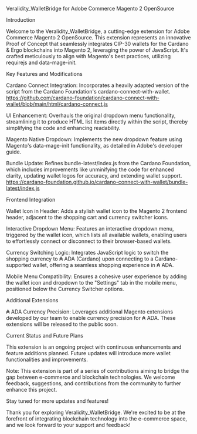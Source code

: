 Veralidity_WalletBridge for Adobe Commerce Magento 2 OpenSource


Introduction

Welcome to the Veralidity_WalletBridge, a cutting-edge extension for Adobe Commerce Magento 2 OpenSource. This extension represents an innovative Proof of Concept that seamlessly integrates CIP-30 wallets for the Cardano & Ergo blockchains into Magento 2, leveraging the power of JavaScript. It's crafted meticulously to align with Magento's best practices, utilizing requirejs and data-mage-init.


Key Features and Modifications

Cardano Connect Integration: Incorporates a heavily adapted version of the script from the Cardano Foundation's cardano-connect-with-wallet. https://github.com/cardano-foundation/cardano-connect-with-wallet/blob/main/html/cardano-connect.js

UI Enhancement: Overhauls the original dropdown menu functionality, streamlining it to produce HTML list items directly within the script, thereby simplifying the code and enhancing readability.

Magento Native Dropdown: Implements the new dropdown feature using Magento's data-mage-init functionality, as detailed in Adobe's developer guide.

Bundle Update: Refines bundle-latest/index.js from the Cardano Foundation, which includes improvements like unminifying the code for enhanced clarity, updating wallet logos for accuracy, and extending wallet support. https://cardano-foundation.github.io/cardano-connect-with-wallet/bundle-latest/index.js


Frontend Integration

Wallet Icon in Header: Adds a stylish wallet icon to the Magento 2 frontend header, adjacent to the shopping cart and currency switcher icons.

Interactive Dropdown Menu: Features an interactive dropdown menu, triggered by the wallet icon, which lists all available wallets, enabling users to effortlessly connect or disconnect to their browser-based wallets.

Currency Switching Logic: Integrates JavaScript logic to switch the shopping currency to ₳ ADA (Cardano) upon connecting to a Cardano-supported wallet, offering a seamless shopping experience in ₳ ADA.

Mobile Menu Compatibility: Ensures a cohesive user experience by adding the wallet icon and dropdown to the "Settings" tab in the mobile menu, positioned below the Currency Switcher options.


Additional Extensions

₳ ADA Currency Precision: Leverages additional Magento extensions developed by our team to enable currency precision for ₳ ADA. These extensions will be released to the public soon.


Current Status and Future Plans

This extension is an ongoing project with continuous enhancements and feature additions planned. Future updates will introduce more wallet functionalities and improvements.

Note: This extension is part of a series of contributions aiming to bridge the gap between e-commerce and blockchain technologies. We welcome feedback, suggestions, and contributions from the community to further enhance this project.

Stay tuned for more updates and features!

Thank you for exploring Veralidity_WalletBridge. We're excited to be at the forefront of integrating blockchain technology into the e-commerce space, and we look forward to your support and feedback!

